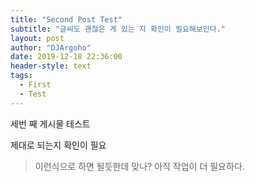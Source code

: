 ```yaml
---
title: "Second Post Test"
subtitle: "글씨도 괜찮은 게 있는 지 확인이 필요해보인다."
layout: post
author: "DJArgoho"
date: 2019-12-18 22:36:00
header-style: text
tags:
  - First
  - Test
---
```


세번 째 게시물 테스트  

제대로 되는지 확인이 필요  

> 이런식으로 하면 될듯한데 맞나?
> 아직 작업이 더 필요하다.



